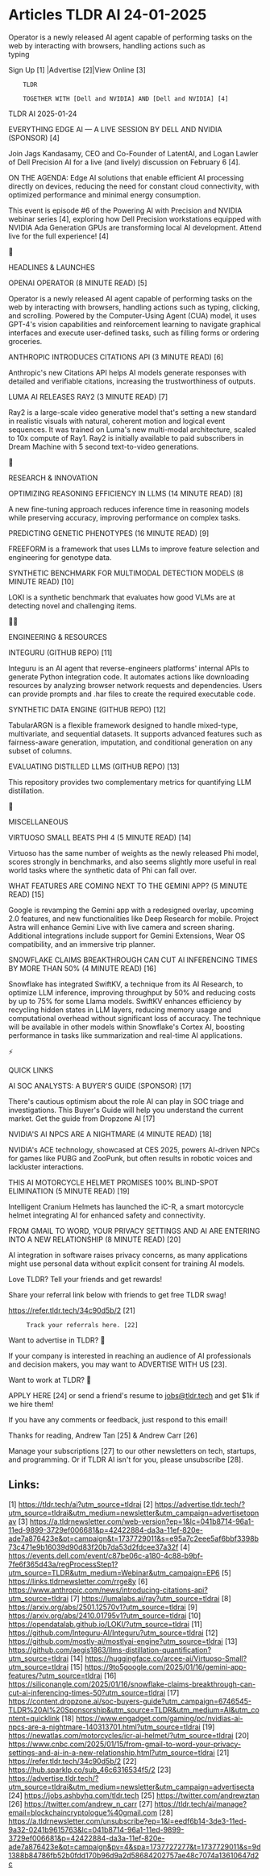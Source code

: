 # Articles TLDR AI 24-01-2025

Operator is a newly released AI agent capable of performing tasks on
the web by interacting with browsers, handling actions such as
typing ‌ ‌ ‌ ‌ ‌ ‌ ‌ ‌ ‌ ‌ ‌ ‌ ‌ ‌ ‌ ‌ ‌ ‌ ‌ ‌ ‌ ‌ ‌ ‌ ‌ ‌  ‌ ‌ ‌ ‌ ‌ ‌ ‌ ‌ ‌ ‌ ‌ ‌ ‌ ‌ ‌ ‌ ‌ ‌ ‌ ‌ ‌ ‌ ‌ ‌ ‌ ‌ 


 Sign Up [1] |Advertise [2]|View Online [3] 

		TLDR 

		TOGETHER WITH [Dell and NVIDIA] AND [Dell and NVIDIA] [4]

TLDR AI 2025-01-24

 EVERYTHING EDGE AI — A LIVE SESSION BY DELL AND NVIDIA (SPONSOR)
[4] 

 Join Jags Kandasamy, CEO and Co-Founder of LatentAI, and Logan Lawler
of Dell Precision AI for a live (and lively) discussion on February 6
[4].

ON THE AGENDA: Edge AI solutions that enable efficient AI processing
directly on devices, reducing the need for constant cloud
connectivity, with optimized performance and minimal energy
consumption.

This event is episode #6 of the Powering AI with Precision and NVIDIA
webinar series [4], exploring how Dell Precision workstations equipped
with NVIDIA Ada Generation GPUs are transforming local AI development.
Attend live for the full experience! [4]

🚀 

HEADLINES & LAUNCHES

 OPENAI OPERATOR (8 MINUTE READ) [5] 

 Operator is a newly released AI agent capable of performing tasks on
the web by interacting with browsers, handling actions such as typing,
clicking, and scrolling. Powered by the Computer-Using Agent (CUA)
model, it uses GPT-4's vision capabilities and reinforcement learning
to navigate graphical interfaces and execute user-defined tasks, such
as filling forms or ordering groceries. 

 ANTHROPIC INTRODUCES CITATIONS API (3 MINUTE READ) [6] 

 Anthropic's new Citations API helps AI models generate responses with
detailed and verifiable citations, increasing the trustworthiness of
outputs. 

 LUMA AI RELEASES RAY2 (3 MINUTE READ) [7] 

 Ray2 is a large-scale video generative model that's setting a new
standard in realistic visuals with natural, coherent motion and
logical event sequences. It was trained on Luma's new multi-modal
architecture, scaled to 10x compute of Ray1. Ray2 is initially
available to paid subscribers in Dream Machine with 5 second
text-to-video generations. 

🧠 

RESEARCH & INNOVATION

 OPTIMIZING REASONING EFFICIENCY IN LLMS (14 MINUTE READ) [8] 

 A new fine-tuning approach reduces inference time in reasoning models
while preserving accuracy, improving performance on complex tasks. 

 PREDICTING GENETIC PHENOTYPES (16 MINUTE READ) [9] 

 FREEFORM is a framework that uses LLMs to improve feature selection
and engineering for genotype data. 

 SYNTHETIC BENCHMARK FOR MULTIMODAL DETECTION MODELS (8 MINUTE READ)
[10] 

 LOKI is a synthetic benchmark that evaluates how good VLMs are at
detecting novel and challenging items. 

🧑‍💻 

ENGINEERING & RESOURCES

 INTEGURU (GITHUB REPO) [11] 

 Integuru is an AI agent that reverse-engineers platforms' internal
APIs to generate Python integration code. It automates actions like
downloading resources by analyzing browser network requests and
dependencies. Users can provide prompts and .har files to create the
required executable code. 

 SYNTHETIC DATA ENGINE (GITHUB REPO) [12] 

 TabularARGN is a flexible framework designed to handle mixed-type,
multivariate, and sequential datasets. It supports advanced features
such as fairness-aware generation, imputation, and conditional
generation on any subset of columns. 

 EVALUATING DISTILLED LLMS (GITHUB REPO) [13] 

 This repository provides two complementary metrics for quantifying
LLM distillation. 

🎁 

MISCELLANEOUS

 VIRTUOSO SMALL BEATS PHI 4 (5 MINUTE READ) [14] 

 Virtuoso has the same number of weights as the newly released Phi
model, scores strongly in benchmarks, and also seems slightly more
useful in real world tasks where the synthetic data of Phi can fall
over. 

 WHAT FEATURES ARE COMING NEXT TO THE GEMINI APP? (5 MINUTE READ) [15]


 Google is revamping the Gemini app with a redesigned overlay,
upcoming 2.0 features, and new functionalities like Deep Research for
mobile. Project Astra will enhance Gemini Live with live camera and
screen sharing. Additional integrations include support for Gemini
Extensions, Wear OS compatibility, and an immersive trip planner. 

 SNOWFLAKE CLAIMS BREAKTHROUGH CAN CUT AI INFERENCING TIMES BY MORE
THAN 50% (4 MINUTE READ) [16] 

 Snowflake has integrated SwiftKV, a technique from its AI Research,
to optimize LLM inference, improving throughput by 50% and reducing
costs by up to 75% for some Llama models. SwiftKV enhances efficiency
by recycling hidden states in LLM layers, reducing memory usage and
computational overhead without significant loss of accuracy. The
technique will be available in other models within Snowflake's Cortex
AI, boosting performance in tasks like summarization and real-time AI
applications. 

⚡ 

QUICK LINKS

 AI SOC ANALYSTS: A BUYER'S GUIDE (SPONSOR) [17] 

 There's cautious optimism about the role AI can play in SOC triage
and investigations. This Buyer's Guide will help you understand the
current market. Get the guide from Dropzone AI [17] 

 NVIDIA'S AI NPCS ARE A NIGHTMARE (4 MINUTE READ) [18] 

 NVIDIA's ACE technology, showcased at CES 2025, powers AI-driven NPCs
for games like PUBG and ZooPunk, but often results in robotic voices
and lackluster interactions. 

 THIS AI MOTORCYCLE HELMET PROMISES 100% BLIND-SPOT ELIMINATION (5
MINUTE READ) [19] 

 Intelligent Cranium Helmets has launched the iC-R, a smart motorcycle
helmet integrating AI for enhanced safety and connectivity. 

 FROM GMAIL TO WORD, YOUR PRIVACY SETTINGS AND AI ARE ENTERING INTO A
NEW RELATIONSHIP (8 MINUTE READ) [20] 

 AI integration in software raises privacy concerns, as many
applications might use personal data without explicit consent for
training AI models. 

Love TLDR? Tell your friends and get rewards!

 Share your referral link below with friends to get free TLDR swag! 

 https://refer.tldr.tech/34c90d5b/2 [21] 

		 Track your referrals here. [22] 

Want to advertise in TLDR? 📰

 If your company is interested in reaching an audience of AI
professionals and decision makers, you may want to ADVERTISE WITH US
[23]. 

Want to work at TLDR? 💼

 APPLY HERE [24] or send a friend's resume to jobs@tldr.tech and get
$1k if we hire them! 

 If you have any comments or feedback, just respond to this email! 

Thanks for reading, 
Andrew Tan [25] & Andrew Carr [26] 

 Manage your subscriptions [27] to our other newsletters on tech,
startups, and programming. Or if TLDR AI isn't for you, please
unsubscribe [28]. 

 

Links:
------
[1] https://tldr.tech/ai?utm_source=tldrai
[2] https://advertise.tldr.tech/?utm_source=tldrai&utm_medium=newsletter&utm_campaign=advertisetopnav
[3] https://a.tldrnewsletter.com/web-version?ep=1&lc=041b8714-96a1-11ed-9899-3729ef006681&p=42422884-da3a-11ef-820e-ade7a876423e&pt=campaign&t=1737729011&s=e95a7c2eee5af6bbf3398b73c471e9b16039d90d83f20b7da53d2fdcee37a32f
[4] https://events.dell.com/event/c87be06c-a180-4c88-b9bf-7fe6f365d43a/regProcessStep1?utm_source=TLDR&utm_medium=Webinar&utm_campaign=EP6
[5] https://links.tldrnewsletter.com/rrge8y
[6] https://www.anthropic.com/news/introducing-citations-api?utm_source=tldrai
[7] https://lumalabs.ai/ray?utm_source=tldrai
[8] https://arxiv.org/abs/2501.12570v1?utm_source=tldrai
[9] https://arxiv.org/abs/2410.01795v1?utm_source=tldrai
[10] https://opendatalab.github.io/LOKI/?utm_source=tldrai
[11] https://github.com/Integuru-AI/Integuru?utm_source=tldrai
[12] https://github.com/mostly-ai/mostlyai-engine?utm_source=tldrai
[13] https://github.com/aegis1863/llms-distillation-quantification?utm_source=tldrai
[14] https://huggingface.co/arcee-ai/Virtuoso-Small?utm_source=tldrai
[15] https://9to5google.com/2025/01/16/gemini-app-features/?utm_source=tldrai
[16] https://siliconangle.com/2025/01/16/snowflake-claims-breakthrough-can-cut-ai-inferencing-times-50?utm_source=tldrai
[17] https://content.dropzone.ai/soc-buyers-guide?utm_campaign=6746545-TLDR%20AI%20Sponsorship&utm_source=TLDR&utm_medium=AI&utm_content=quicklink
[18] https://www.engadget.com/gaming/pc/nvidias-ai-npcs-are-a-nightmare-140313701.html?utm_source=tldrai
[19] https://newatlas.com/motorcycles/icr-ai-helmet/?utm_source=tldrai
[20] https://www.cnbc.com/2025/01/15/from-gmail-to-word-your-privacy-settings-and-ai-in-a-new-relationship.html?utm_source=tldrai
[21] https://refer.tldr.tech/34c90d5b/2
[22] https://hub.sparklp.co/sub_46c6316534f5/2
[23] https://advertise.tldr.tech/?utm_source=tldrai&utm_medium=newsletter&utm_campaign=advertisecta
[24] https://jobs.ashbyhq.com/tldr.tech
[25] https://twitter.com/andrewztan
[26] https://twitter.com/andrew_n_carr
[27] https://tldr.tech/ai/manage?email=blockchaincryptologue%40gmail.com
[28] https://a.tldrnewsletter.com/unsubscribe?ep=1&l=eedf6b14-3de3-11ed-9a32-0241b9615763&lc=041b8714-96a1-11ed-9899-3729ef006681&p=42422884-da3a-11ef-820e-ade7a876423e&pt=campaign&pv=4&spa=1737727277&t=1737729011&s=9d1388b84786fb52b0fdd170b96d9a2d58684202757ae48c7074a13610647d2c